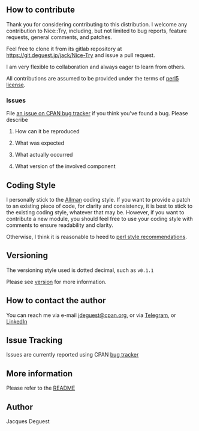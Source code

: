 ## How to contribute
 
Thank you for considering contributing to this distribution.
I welcome any contribution to Nice::Try, including, but not limited to bug reports, feature requests, general comments, and patches.

Feel free to clone it from its gitlab repository at <https://git.deguest.jp/jack/Nice-Try> and issue a pull request.

I am very flexible to collaboration and always eager to learn from others.

All contributions are assumed to be provided under the terms of [perl5 license](http://dev.perl.org/licenses/).

### Issues

File [an issue on CPAN bug tracker](https://git.deguest.jp/jack/Nice-Try/issues) if you think you've found a bug. Please describe

1. How can it be reproduced

1. What was expected

1. What actually occurred

1. What version of the involved component

## Coding Style

I personally stick to the [Allman](https://en.wikipedia.org/wiki/Indentation_style#Allman_style) coding style. If you want to provide a patch to an existing piece of code, for clarity and consistency, it is best to stick to the existing coding style, whatever that may be. However, if you want to contribute a new module, you should feel free to use your coding style with comments to ensure readability and clarity.

Otherwise, I think it is reasonable to heed to [perl style recommendations](https://metacpan.org/pod/perlstyle).

## Versioning

The versioning style used is dotted decimal, such as `v0.1.1`

Please see [version](https://metacpan.org/pod/version) for more information.

## How to contact the author

You can reach me via e-mail <jdeguest@cpan.org>, or via [Telegram](https://t.me/jackdeguest), or [LinkedIn](https://www.linkedin.com/in/jackdeguest/)

## Issue Tracking

Issues are currently reported using CPAN [bug tracker](https://git.deguest.jp/jack/Nice-Try/issues)

## More information

Please refer to the [README](https://metacpan.org/source/JDEGUEST/Nice-Try-v0.2.1/README.md)

## Author

Jacques Deguest


